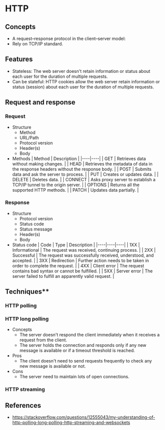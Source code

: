 # HTTP

## Concepts
- A request–response protocol in the client–server model:
- Rely on TCP/IP standard.

## Features
- Stateless: The web server doesn't retain information or status about each user for the duration of multiple requests.
- Can be stateful: HTTP cookies allow the web server retain information or status (session) about each user for the duration of multiple requests.

## Request and response
### Request
- Structure
   - Method
   - URL/Path
   - Protocol version
   - Header(s)
   - Body
- Methods
  | Method | Description |
  |----|----|
  | GET | Retrieves data without making changes. |
  | HEAD | Retrieves the metadata of data in the response headers without the response body. |
  | POST | Submits data and ask the server to process. |
  | PUT | Creates or updates data. |
  | DELETE | Deletes data. |
  | CONNECT | Asks proxy server to establish a TCP/IP tunnel to the origin server. |
  | OPTIONS | Returns all the supported HTTP methods. |
  | PATCH | Updates data partially. |
        
### Response
- Structure
   - Protocol version
   - Status code
   - Status message
   - Header(s)
   - Body
- Status code
  | Code | Type | Description |
  |----|----|----|
  | 1XX | Informational | The request was received, continuing process. |
  | 2XX | Successful | The request was successfully received, understood, and accepted. |
  | 3XX | Redirection | Further action needs to be taken in order to complete the request. |
  | 4XX | Client error | The request contains bad syntax or cannot be fulfilled. |
  | 5XX | Server error | The server failed to fulfill an apparently valid request. |

## Techniques**
### HTTP polling
### HTTP long polling
- Concepts
   - The server doesn't respond the client immediately when it receives a request from the client.
   - The server holds the connection and responds only if any new message is available or if a timeout threshold is reached.
- Pros
   - The client doesn't need to send requests frequently to check any new message is available or not.
- Cons
   - The server need to maintain lots of open connections.

### HTTP streaming

## References
- https://stackoverflow.com/questions/12555043/my-understanding-of-http-polling-long-polling-http-streaming-and-websockets
